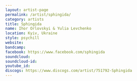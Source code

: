 ```yaml
---
layout: artist-page
permalink: /artist/sphingida/
category: artists
title: Sphingida
name: Ihor Orlovskyi & Yulia Levchenko
location: Kyiv, Ukraine
style: psychill
website: 
bandcamp: 
facebook: https://www.facebook.com/sphingida
soundcloud: 
soundcloud-id: 
youtube_id: 
discogs: https://www.discogs.com/artist/751792-Sphingida
---
```

